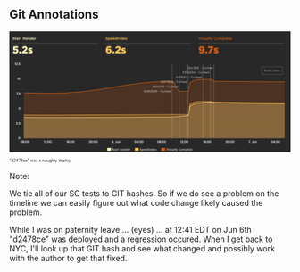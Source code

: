 ## Git Annotations

<img src="resources/images/testing/git_annotations.png">

<!-- .element: class="fragment" --> <span style="font-size: 50%;">"d2478ce" was a naughty deploy</span>

Note:

We tie all of our SC tests to GIT hashes. So if we do see a problem on the timeline we can easily figure out what code change likely caused the problem. 

While I was on paternity leave ... (eyes) ... at 12:41 EDT on Jun 6th "d2478ce" was deployed and a regression occured. When I get back to NYC, I'll look up that GIT hash and see what changed and possibly work with the author to get that fixed.